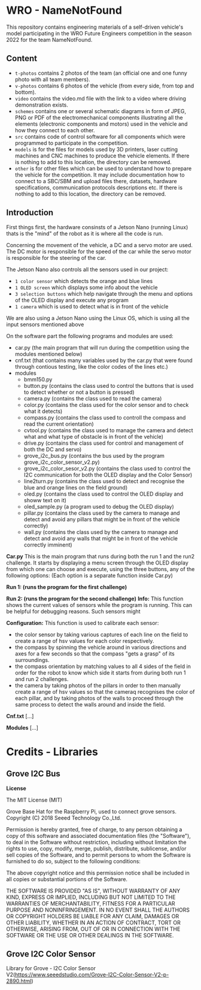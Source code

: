 # WRO - NameNotFound

This repository contains engineering materials of a self-driven vehicle's model participating in the WRO Future Engineers competition in the season 2022 for the team NameNotFound.

## Content
* `t-photos` contains 2 photos of the team (an official one and one funny photo with all team members).
* `v-photos` contains 6 photos of the vehicle (from every side, from top and bottom).
* `video` contains the video.md file with the link to a video where driving demonstration exists.
* `schemes` contains one or several schematic diagrams in form of JPEG, PNG or PDF of the electromechanical components illustrating all the elements (electronic components and motors) used in the vehicle and how they connect to each other.
* `src` contains code of control software for all components which were programmed to participate in the competition.
* `models` is for the files for models used by 3D printers, laser cutting machines and CNC machines to produce the vehicle elements. If there is nothing to add to this location, the directory can be removed.
* `other` is for other files which can be used to understand how to prepare the vehicle for the competition. It may include documentation how to connect to a SBC/SBM and upload files there, datasets, hardware specifications, communication protocols descriptions etc. If there is nothing to add to this location, the directory can be removed.

## Introduction
First things first, the hardware consinsts of a Jetson Nano (running Linux) thats is the "mind" of the robot as it is where all the code is run.

Concerning the movement of the vehicle, a DC and a servo motor are used. The DC motor is responsible for the speed of the car while the servo motor is responsible for the steering of the car.

The Jetson Nano also controls all the sensors used in our project:
* `1 color sensor` which detects the orange and blue lines
* `1 OLED screen` which displays some info about the vehicle
* `3 selection buttons` which help navigate through the menu and options of the OLED display and execute any program
* `1 camera` which is used to detect what is in front of the vehicle
     
We are also using a Jetson Nano using the Linux OS, which is using all the input sensors mentioned above

On the software part the following programs and modules are used:
   - car.py (the main program that will run during the competition using the modules mentioned below)
   - cnf.txt (that contains many variables used by the car.py that were found through contious testing, like the color codes of the lines etc.)
   - modules
       - bmm150.py
       - button.py (contains the class used to control the buttons that is used to detect whether or not a button is pressed)
       - camera.py (contains the class used to read the camera)
       - color.py (contains the class used for the color sensor and to check what it detects)
       - compass.py (contains the class used to controll the compass and read the current orientation)
       - cvtool.py (contains the class used to manage the camera and detect what and what type of obstacle is in front of the vehicle)
       - drive.py (contains the class used for control and management of both the DC and servo)
       - grove_i2c_bus.py (contains the bus used by the program grove_i2c_color_sensor_v2.py)
       - grove_i2c_color_sesor_v2.py (contains the class used to control the I2C communication for both the OLED display and the Color Sensor)
       - line2turn.py (contains the class used to detect and recognise the blue and orange lines on the field ground)
       - oled.py (contains the class used to control the OLED display and showw text on it)
       - oled_sample.py (a program used to debug the OLED display)
       - pillar.py (contains the class used by the camera to manage and detect and avoid any pillars that might be in front of the vehicle correctly)
       - wall.py (contains the class used by the camera to manage and detect and avoid any walls that might be in front of the vehicle correctly imminent)
   
 **Car.py**
This is the main program that runs during both the run 1 and the run2 challenge. It starts by displaying a menu screen through the OLED display from which one can choose and execute, using the three buttons, any of the following options: (Each option is a separate function inside Car.py)
 
**Run 1: (runs the program for the first challenge)**

**Run 2: (runs the program for the second challenge)**
**Info:**
This function shows the current values of sensors while the program is running. This can be helpful for debugging reasons.
Such sensors might 

**Configuration:**
This function is used to calibrate each sensor: 
 - the color sensor by taking various captures of each line on the field to create a range of hsv values for each color respectively.
 - the compass by spinning the vehicle around in various directions and axes for a few seconds so that the compass "gets a grasp" of its surroundings.
 - the compass orientation by matching values to all 4 sides of the field in order for the robot to know which side it starts from during both run 1 and run 2 challenges.
 - the camera by taking photos of the pillars in order to then manually create a range of hsv values so that the cameraq recognises the color of each pillar, and by taking photos of the walls to proceed through the same process to detect the walls around and inside the field.


**Cnf.txt**
[...]

**Modules**
[...]

# Credits - Libraries

## Grove I2C Bus
**License**

The MIT License (MIT)

Grove Base Hat for the Raspberry Pi, used to connect grove sensors.
Copyright (C) 2018  Seeed Technology Co.,Ltd. 

Permission is hereby granted, free of charge, to any person obtaining a copy
of this software and associated documentation files (the "Software"), to deal
in the Software without restriction, including without limitation the rights
to use, copy, modify, merge, publish, distribute, sublicense, and/or sell
copies of the Software, and to permit persons to whom the Software is
furnished to do so, subject to the following conditions:

The above copyright notice and this permission notice shall be included in
all copies or substantial portions of the Software.

THE SOFTWARE IS PROVIDED "AS IS", WITHOUT WARRANTY OF ANY KIND, EXPRESS OR
IMPLIED, INCLUDING BUT NOT LIMITED TO THE WARRANTIES OF MERCHANTABILITY,
FITNESS FOR A PARTICULAR PURPOSE AND NONINFRINGEMENT. IN NO EVENT SHALL THE
AUTHORS OR COPYRIGHT HOLDERS BE LIABLE FOR ANY CLAIM, DAMAGES OR OTHER
LIABILITY, WHETHER IN AN ACTION OF CONTRACT, TORT OR OTHERWISE, ARISING FROM,
OUT OF OR IN CONNECTION WITH THE SOFTWARE OR THE USE OR OTHER DEALINGS IN
THE SOFTWARE.

## Grove I2C Color Sensor
Library for Grove - I2C Color Sensor V2(https://www.seeedstudio.com/Grove-I2C-Color-Sensor-V2-p-2890.html)
